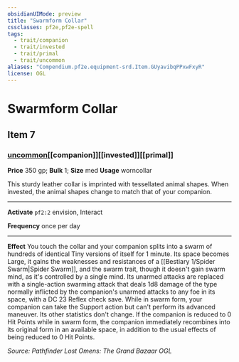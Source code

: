 ```yaml
---
obsidianUIMode: preview
title: "Swarmform Collar"
cssclasses: pf2e,pf2e-spell
tags:
  - trait/companion
  - trait/invested
  - trait/primal
  - trait/uncommon
aliases: "Compendium.pf2e.equipment-srd.Item.GUyavibqPPxwFxyR"
license: OGL
---
```

# Swarmform Collar
## Item 7
### [uncommon](uncommon "Uncommon Rarity Trait")[[companion]][[invested]][[primal]]


**Price** 350 gp; 
**Bulk** 1; **Size** med
**Usage** worncollar

This sturdy leather collar is imprinted with tessellated animal shapes. When invested, the animal shapes change to match that of your companion.

* * *

**Activate** `pf2:2` envision, Interact

**Frequency** once per day

* * *

**Effect** You touch the collar and your companion splits into a swarm of hundreds of identical Tiny versions of itself for 1 minute. Its space becomes Large, it gains the weaknesses and resistances of a [[Bestiary 1/Spider Swarm|Spider Swarm]], and the swarm trait, though it doesn't gain swarm mind, as it's controlled by a single mind. Its unarmed attacks are replaced with a single-action swarming attack that deals 1d8 damage of the type normally inflicted by the companion's unarmed attacks to any foe in its space, with a DC 23 Reflex check save. While in swarm form, your companion can take the Support action but can't perform its advanced maneuver. Its other statistics don't change. If the companion is reduced to 0 Hit Points while in swarm form, the companion immediately recombines into its original form in an available space, in addition to the usual effects of being reduced to 0 Hit Points.

*Source: Pathfinder Lost Omens: The Grand Bazaar*
*OGL*